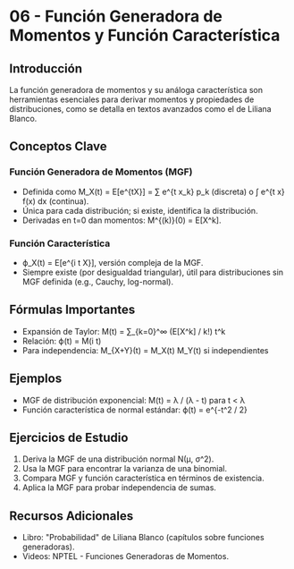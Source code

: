 # 06 - Función Generadora de Momentos y Función Característica

## Introducción
La función generadora de momentos y su análoga característica son herramientas esenciales para derivar momentos y propiedades de distribuciones, como se detalla en textos avanzados como el de Liliana Blanco.

## Conceptos Clave

### Función Generadora de Momentos (MGF)
- Definida como M_X(t) = E[e^{tX}] = ∑ e^{t x_k} p_k (discreta) o ∫ e^{t x} f(x) dx (continua).
- Única para cada distribución; si existe, identifica la distribución.
- Derivadas en t=0 dan momentos: M^{(k)}(0) = E[X^k].

### Función Característica
- ϕ_X(t) = E[e^{i t X}], versión compleja de la MGF.
- Siempre existe (por desigualdad triangular), útil para distribuciones sin MGF definida (e.g., Cauchy, log-normal).

## Fórmulas Importantes
- Expansión de Taylor: M(t) = ∑_{k=0}^∞ (E[X^k] / k!) t^k
- Relación: ϕ(t) = M(i t)
- Para independencia: M_{X+Y}(t) = M_X(t) M_Y(t) si independientes

## Ejemplos
- MGF de distribución exponencial: M(t) = λ / (λ - t) para t < λ
- Función característica de normal estándar: ϕ(t) = e^{-t^2 / 2}

## Ejercicios de Estudio
1. Deriva la MGF de una distribución normal N(μ, σ^2).
2. Usa la MGF para encontrar la varianza de una binomial.
3. Compara MGF y función característica en términos de existencia.
4. Aplica la MGF para probar independencia de sumas.

## Recursos Adicionales
- Libro: "Probabilidad" de Liliana Blanco (capítulos sobre funciones generadoras).
- Videos: NPTEL - Funciones Generadoras de Momentos.